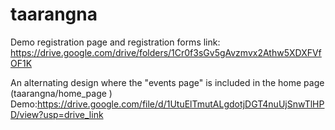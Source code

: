 # taarangna 
Demo registration page and registration forms link: https://drive.google.com/drive/folders/1Cr0f3sGv5gAvzmvx2Athw5XDXFVfOF1K
   
An alternating design where the "events page" is included in the home page (taarangna/home_page )
  Demo:https://drive.google.com/file/d/1UtuElTmutALgdotjDGT4nuUjSnwTlHPD/view?usp=drive_link
